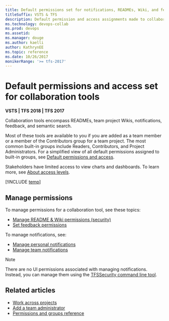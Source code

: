 ```yaml
---
title: Default permissions set for notifications, READMEs, Wiki, and feedback 
titleSuffix: VSTS & TFS 
description: Default permission and access assignments made to collaboration tools such as alerts, Wiki, and feedback for Visual Studio Team Services & Team Foundation Server 
ms.technology: devops-collab
ms.prod: devops
ms.assetid:  
ms.manager: douge
ms.author: kaelli
author: KathrynEE
ms.topic: reference
ms.date: 10/26/2017  
monikerRange: '>= tfs-2017'
---
```



# Default permissions and access set for collaboration tools 

**VSTS | TFS 2018 | TFS 2017**

Collaboration tools encompass READMEs, team project Wikis, notifications, feedback, and semantic search.  

Most of these tools are available to you if you are added as a team member or a member of the Contributors group for a team project. The most common built-in groups include Readers, Contributors, and Project Administrators. For a simplified view of all default permissions assigned to built-in groups, see [Default permissions and access](../../organizations/security/permissions-access.md).  

Stakeholders have limited access to view charts and dashboards. To learn more, see [About access levels](../../organizations/security/access-levels.md).


[!INCLUDE [temp](../../organizations/security/_shared/collaborate.md)]

## Manage permissions

To manage permissions for a collaboration tool, see these topics:
- [Manage README & Wiki permissions (security)](manage-readme-wiki-permissions.md?toc=/vsts/project/wiki/toc.json&bc=/vsts/project/wiki/breadcrumb/toc.json)
- [Set feedback permissions](../feedback/give-permissions-feedback.md?toc=/vsts/project/feedback/toc.json&bc=/vsts/project/wiki/project/feedback/toc.json )

To manage notifications, see: 
- [Manage personal notifications](../../notifications/howto-manage-personal-notifications.md?toc=/vsts/notifications/toc.json&bc=/vsts/notifications/breadcrumb/toc.json)
- [Manage team notifications](../../notifications/howto-manage-team-notifications.md?toc=/vsts/notifications/toc.json&bc=/vsts/notifications/breadcrumb/toc.json) 

>[!NOTE]
>There are no UI permissions associated with managing notifications. Instead, you can manage them using the [TFSSecurity command line tool](/tfs/server/ref/command-line/tfssecurity-cmd#collection-level-permissions).

## Related articles

- [Work across projects](../navigation/work-across-projects.md)
- [Add a team administrator](../../organizations/settings/add-team-administrator.md) 
- [Permissions and groups reference](../../organizations/security/permissions.md)


